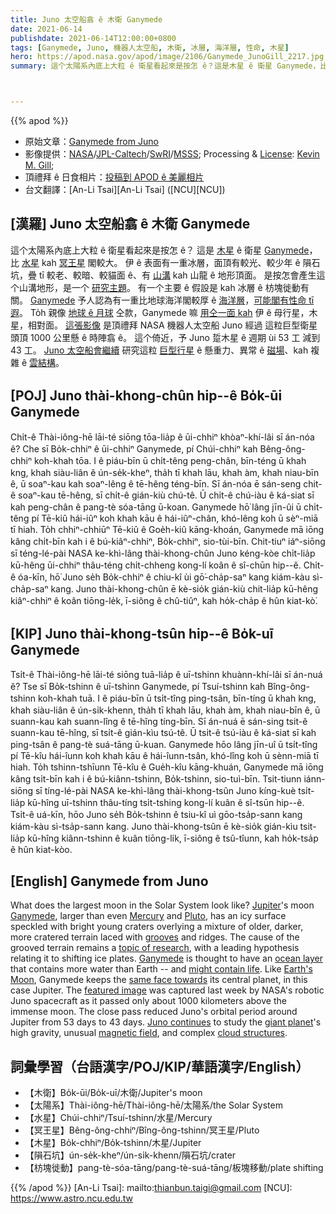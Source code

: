 ```yaml
---
title: Juno 太空船翕 ê 木衛 Ganymede
date: 2021-06-14
publishdate: 2021-06-14T12:00:00+0800
tags: [Ganymede, Juno, 機器人太空船, 木衛, 冰層, 海洋層, 性命, 木星]
hero: https://apod.nasa.gov/apod/image/2106/Ganymede_JunoGill_2217.jpg
summary: 這个太陽系內底上大粒 ê 衛星看起來是按怎 ê？這是木星 ê 衛星 Ganymede，比水星 kah 冥王星閣較大。



---
```


{{% apod %}}

- 原始文章：[Ganymede from Juno](https://apod.nasa.gov/apod/ap210614.html)
- 影像提供：[NASA](https://www.nasa.gov/)/[JPL-Caltech](https://www.jpl.nasa.gov/)/[SwRI](https://www.swri.org/)/[MSSS](http://www.msss.com/); Processing & [License](https://creativecommons.org/licenses/by/3.0/): [Kevin M. Gill](https://www.flickr.com/people/kevinmgill/);
- 頂禮拜 ê 日食相片：[投稿到 APOD ê 美麗相片](https://www.facebook.com/media/set/?vanity=APOD.Sky&set=a.3691846764252849)
- 台文翻譯：[An-Li Tsai][An-Li Tsai] ([NCU][NCU])

## [漢羅] Juno 太空船翕 ê 木衛 Ganymede
這个太陽系內底上大粒 ê 衛星看起來是按怎 ê？
這是 [木星][Jupiter] ê 衛星 [Ganymede][Ganymede 1]，比 [水星][Mercury] kah [冥王星][Pluto] 閣較大。
伊 ê 表面有一重冰層，面頂有較光、較少年 ê 隕石坑，疊 tī 較老、較暗、較貓面 ê、有 [山溝][grooves] kah 山龍 ê 地形頂面。
是按怎會產生這个山溝地形，是一个 [研究主題][topic of research]。
有一个主要 ê 假設是 kah 冰層 ê 枋塊徙動有關。
[Ganymede][Ganymede 2] 予人認為有一重比地球海洋閣較厚 ê [海洋層][ocean layer]，[可能閣有性命 tī 遐][might contain life]。
To̍h 親像 [地球 ê 月球][Earth's Moon] 仝款，Ganymede 嘛 [用仝一面 kah][same face towards] 伊 ê 母行星，木星，相對面。
[這張影像][featured image] 是頂禮拜 NASA 機器人太空船 Juno 經過 這粒巨型衛星頭頂 1000 公里懸 ê 時陣翕 ê。
這个倚近，予 Juno 踅木星 ê 週期 ùi 53 工 減到 43 工。
[Juno 太空船會繼續][Juno continues] 研究這粒 [巨型行星][giant planet] ê 懸重力、異常 ê [磁場][magnetic field]、kah 複雜 ê [雲結構][cloud structures]。


## [POJ] Juno thài-khong-chûn hip--ê Bo̍k-ūi Ganymede
Chi̍t-ê Thài-iông-hē lāi-té siōng tōa-lia̍p ê ūi-chhiⁿ khòaⁿ-khí-lâi sī án-nóa ê?
Che sī Bo̍k-chhiⁿ ê ūi-chhiⁿ Ganymede, pí Chúi-chhiⁿ kah Bêng-ông-chhiⁿ koh-khah tōa.
I ê piáu-bīn ū chi̍t-têng peng-chân, bīn-téng ū khah kng, khah siàu-liân ê ún-se̍k-kheⁿ, tha̍h tī khah lāu, khah àm, khah niau-bīn ê, ū soaⁿ-kau kah soaⁿ-lêng ê tē-hêng téng-bīn.
Sī án-nóa ē sán-seng chit-ê soaⁿ-kau tē-hêng, sī chi̍t-ê gián-kiù chú-tê.
Ū chi̍t-ê chú-iàu ê ká-siat sī kah peng-chân ê pang-tè sóa-tāng ū-koan.
Ganymede hō͘ lâng jīn-ûi ū chi̍t-têng pí Tē-kiû hái-iûⁿ koh khah kāu ê hái-iûⁿ-chân, khó-lêng koh ū sèⁿ-miā tī hiah.
To̍h chhiⁿ-chhiūⁿ Tē-kiû ê Goe̍h-kiû kāng-khoán, Ganymede mā iōng kâng chi̍t-bīn kah i ê bú-kiâⁿ-chhiⁿ, Bo̍k-chhiⁿ, sio-tùi-bīn.
Chit-tiuⁿ iáⁿ-siōng sī téng-lé-pài NASA ke-khì-lâng thài-khong-chûn Juno kéng-kòe chi̍t-lia̍p kū-hêng ūi-chhiⁿ thâu-téng chi̍t-chheng kong-lí koân ê sî-chūn hip--ê.
Chi̍t-ê óa-kīn, hō͘ Juno se̍h Bo̍k-chhiⁿ ê chiu-kî ùi gō͘-cha̍p-saⁿ kang kiám-kàu sì-cha̍p-saⁿ kang.
Juno thài-khong-chûn ē kè-sio̍k gián-kiù chit-lia̍p kū-hêng kiâⁿ-chhiⁿ ê koân tiōng-le̍k, ī-siông ê chû-tiûⁿ, kah ho̍k-cha̍p ê hûn kiat-kò͘.


## [KIP] Juno thài-khong-tsûn hip--ê Bo̍k-uī Ganymede
Tsi̍t-ê Thài-iông-hē lāi-té siōng tuā-lia̍p ê uī-tshinn khuànn-khí-lâi sī án-nuá ê?
Tse sī Bo̍k-tshinn ê uī-tshinn Ganymede, pí Tsuí-tshinn kah Bîng-ông-tshinn koh-khah tuā.
I ê piáu-bīn ū tsi̍t-tîng ping-tsân, bīn-tíng ū khah kng, khah siàu-liân ê ún-si̍k-khenn, tha̍h tī khah lāu, khah àm, khah niau-bīn ê, ū suann-kau kah suann-lîng ê tē-hîng tíng-bīn.
Sī án-nuá ē sán-sing tsit-ê suann-kau tē-hîng, sī tsi̍t-ê gián-kìu tsú-tê.
Ū tsi̍t-ê tsú-iàu ê ká-siat sī kah ping-tsân ê pang-tè suá-tāng ū-kuan.
Ganymede hōo lâng jīn-uî ū tsi̍t-tîng pí Tē-kîu hái-îunn koh khah kāu ê hái-îunn-tsân, khó-lîng koh ū sènn-miā tī hiah.
To̍h tshinn-tshīunn Tē-kîu ê Gue̍h-kîu kāng-khuán, Ganymede mā iōng kâng tsi̍t-bīn kah i ê bú-kiânn-tshinn, Bo̍k-tshinn, sio-tuì-bīn.
Tsit-tiunn iánn-siōng sī tíng-lé-pài NASA ke-khì-lâng thài-khong-tsûn Juno kíng-kuè tsi̍t-lia̍p kū-hîng uī-tshinn thâu-tíng tsi̍t-tshing kong-lí kuân ê sî-tsūn hip--ê.
Tsi̍t-ê uá-kīn, hōo Juno se̍h Bo̍k-tshinn ê tsiu-kî uì gōo-tsa̍p-sann kang kiám-kàu sì-tsa̍p-sann kang.
Juno thài-khong-tsûn ē kè-sio̍k gián-kìu tsit-lia̍p kū-hîng kiânn-tshinn ê kuân tiōng-li̍k, ī-siông ê tsû-tîunn, kah ho̍k-tsa̍p ê hûn kiat-kòo.


## [English] Ganymede from Juno
What does the largest moon in the Solar System look like?
[Jupiter][Jupiter]'s moon [Ganymede][Ganymede 1], larger than even [Mercury][Mercury] and [Pluto][Pluto], has an icy surface speckled with bright young craters overlying a mixture of older, darker, more cratered terrain laced with [grooves][grooves] and ridges.
The cause of the grooved terrain remains a [topic of research][topic of research], with a leading hypothesis relating it to shifting ice plates.
[Ganymede][Ganymede 2] is thought to have an [ocean layer][ocean layer] that contains more water than Earth -- and [might contain life][might contain life].
Like [Earth's Moon][Earth's Moon], Ganymede keeps the [same face towards][same face towards] its central planet, in this case Jupiter.
The [featured image][featured image] was captured last week by NASA's robotic Juno spacecraft as it passed only about 1000 kilometers above the immense moon.
The close pass reduced Juno's orbital period around Jupiter from 53 days to 43 days.
[Juno continues][Juno continues] to study the [giant planet][giant planet]'s high gravity, unusual [magnetic field][magnetic field], and complex [cloud structures][cloud structures].

## 詞彙學習（台語漢字/POJ/KIP/華語漢字/English）

- 【木衛】Bo̍k-ūi/Bo̍k-uī/木衛/Jupiter's moon
- 【太陽系】Thài-iông-hē/Thài-iông-hē/太陽系/the Solar System
- 【水星】Chúi-chhiⁿ/Tsuí-tshinn/水星/Mercury
- 【冥王星】Bêng-ông-chhiⁿ/Bîng-ông-tshinn/冥王星/Pluto
- 【木星】Bo̍k-chhiⁿ/Bo̍k-tshinn/木星/Jupiter
- 【隕石坑】ún-se̍k-kheⁿ/ún-si̍k-khenn/隕石坑/crater
- 【枋塊徙動】pang-tè-sóa-tāng/pang-tè-suá-tāng/板塊移動/plate shifting



{{% /apod %}}
[An-Li Tsai]: mailto:thianbun.taigi@gmail.com
[NCU]: https://www.astro.ncu.edu.tw

[Jupiter]:https://solarsystem.nasa.gov/planets/jupiter/overview/
[Ganymede 1]:https://solarsystem.nasa.gov/moons/jupiter-moons/ganymede/in-depth/
[Mercury]:https://solarsystem.nasa.gov/planets/mercury/overview/
[Pluto]:https://en.wikipedia.org/wiki/Pluto
[grooves]:https://apod.nasa.gov/apod/fap/ap960711.html
[topic of research]:https://www.gapphotos.com/images/WebPreview/0100/0100358.jpg
[Ganymede 2]:https://en.wikipedia.org/wiki/Ganymede_(moon)
[ocean layer]:https://youtu.be/9e1wrjFSjkI
[might contain life]:https://apod.nasa.gov/debate/debate100th.html
[Earth's Moon]:https://apod.nasa.gov/apod/fap/ap210503.html
[same face towards]:https://en.wikipedia.org/wiki/Tidal_locking
[featured image]:https://www.missionjuno.swri.edu/Vault/VaultOutput?VaultID=34521&t=1623441006
[Juno continues]:https://www.nasa.gov/feature/jpl/nasa-s-juno-mission-expands-into-the-future
[giant planet]:https://www.missionjuno.swri.edu/mission/
[magnetic field]:https://apod.nasa.gov/apod/fap/ap200225.html
[cloud structures]:https://apod.nasa.gov/apod/fap/ap200106.html
